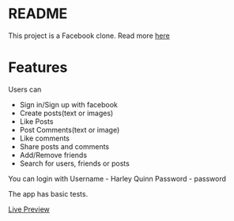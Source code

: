 # README

This project is a Facebook clone. Read more [here](https://www.theodinproject.com/courses/ruby-on-rails/lessons/final-project)

# Features
 Users can
 - Sign in/Sign up with facebook
 - Create posts(text or images)
 - Like Posts
 - Post Comments(text or image)
 - Like comments
 - Share posts and comments
 - Add/Remove friends
 - Search for users, friends or posts

You can login with
Username - Harley Quinn
Password - password

The app has basic tests.

 [Live Preview](https://sheltered-lowlands-27506.herokuapp.com/)
